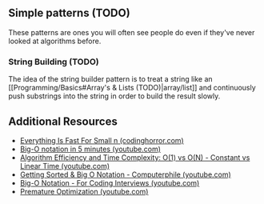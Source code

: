 
## Simple patterns (TODO)
These patterns are ones you will often see people do even if they've never looked at algorithms before.

### String Building (TODO)
The idea of the string builder pattern is to treat a string like an [[Programming/Basics#Array's & Lists (TODO)|array/list]] and continuously push substrings into the string in order to build the result slowly.






## Additional Resources

- [Everything Is Fast For Small n (codinghorror.com)](https://blog.codinghorror.com/everything-is-fast-for-small-n/)
- [Big-O notation in 5 minutes (youtube.com)](https://www.youtube.com/watch?v=__vX2sjlpXU)
- [Algorithm Efficiency and Time Complexity: O(1) vs O(N) - Constant vs Linear Time (youtube.com)](https://www.youtube.com/watch?v=gHzZZYJENpo)
- [Getting Sorted & Big O Notation - Computerphile (youtube.com)](https://www.youtube.com/watch?v=kgBjXUE_Nwc)
- [Big-O Notation - For Coding Interviews (youtube.com)](https://www.youtube.com/watch?v=BgLTDT03QtU)
- [Premature Optimization (youtube.com)](https://www.youtube.com/watch?v=tKbV6BpH-C8)